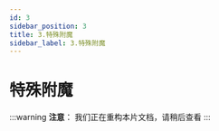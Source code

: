 ```yaml
---
id: 3
sidebar_position: 3
title: 3.特殊附魔
sidebar_label: 3.特殊附魔
---
```


# 特殊附魔

:::warning
**注意**：
我们正在重构本片文档，请稍后查看
:::